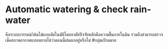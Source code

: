 # Automatic watering & check rain-water
คือระบบการรดนำ้ต้นไม้แบบอัตโนมัติโดยอาศัยปัจจัยหลักคือความชื้นภายในดิน รวมถึงสามารถตรวจเช็คสภาพอากาศแบบหยาบได้ว่าตอนนี้ฝนตกอยู่หรือไม่
#กลุ่มเป้าหมาย
